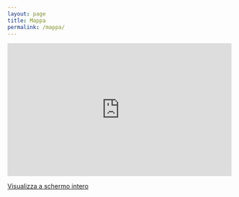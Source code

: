 ```yaml
---
layout: page
title: Mappa
permalink: /mappa/
---
```

  
<iframe width="100%" height="300px" frameborder="0" allowfullscreen src="https://umap.openstreetmap.fr/it/map/covid19italiahelp_434021?scaleControl=false&miniMap=false&scrollWheelZoom=false&zoomControl=true&allowEdit=false&moreControl=true&searchControl=null&tilelayersControl=null&embedControl=null&datalayersControl=true&onLoadPanel=undefined&captionBar=false"></iframe><p><a href="https://umap.openstreetmap.fr/it/map/covid19italiahelp_434021">Visualizza a schermo intero</a></p>
